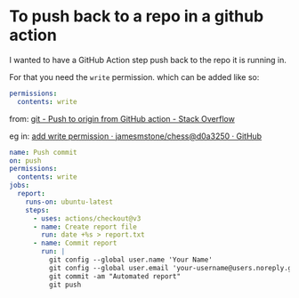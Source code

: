 # To push back to a repo in a github action

I wanted to have a GitHub Action step push back to the repo it is running in. 

For that you need the `write`  permission. which can be added like so:

```yaml
permissions:
  contents: write
```

from: [git - Push to origin from GitHub action - Stack Overflow](https://stackoverflow.com/a/58393457)

eg in: [add write permission · jamesmstone/chess@d0a3250 · GitHub](https://github.com/jamesmstone/chess/commit/d0a3250e8cdafa56fa549a7d5513cd0b170a83c8)


```yaml
name: Push commit
on: push
permissions:
  contents: write
jobs:
  report:
    runs-on: ubuntu-latest
    steps:
      - uses: actions/checkout@v3
      - name: Create report file
        run: date +%s > report.txt
      - name: Commit report
        run: |
          git config --global user.name 'Your Name'
          git config --global user.email 'your-username@users.noreply.github.com'
          git commit -am "Automated report"
          git push
```
